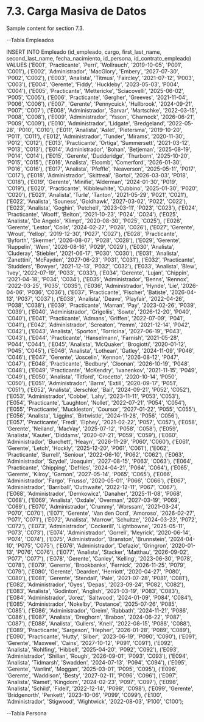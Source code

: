 # 7.3. Carga Masiva de Datos

Sample content for section 7.3.



--Tabla Empleados

INSERT INTO Empleado (id_empleado, cargo, first_last_name, second_last_name, fecha_nacimiento, id_persona, id_contrato_empleado) VALUES
('E001', 'Practicante', 'Perri', 'Wollrauch', '2019-10-05', 'P001', 'C001'),
('E002', 'Administrador', 'MacGlory', 'Embery', '2027-07-30', 'P002', 'C002'),
('E003', 'Analista', 'Titmus', 'Faircley', '2021-07-12', 'P003', 'C003'),
('E004', 'Gerente', 'Fiddy', 'Huckleby', '2023-05-03', 'P004', 'C004'),
('E005', 'Practicante', 'Mettericke', 'Sciacovelli', '2025-06-02', 'P005', 'C005'),
('E006', 'Practicante', 'Gergher', 'Greeves', '2021-11-04', 'P006', 'C006'),
('E007', 'Gerente', 'Pennycuick', 'Hullbrook', '2024-09-21', 'P007', 'C007'),
('E008', 'Administrador', 'Sarvar', 'Martschke', '2022-03-15', 'P008', 'C008'),
('E009', 'Administrador', 'Ysson', 'Charnock', '2026-06-21', 'P009', 'C009'),
('E010', 'Administrador', 'Lidgate', 'Bredgeland', '2022-05-28', 'P010', 'C010'),
('E011', 'Analista', 'Aslet', 'Pietersma', '2019-10-20', 'P011', 'C011'),
('E012', 'Administrador', 'Tunder', 'Mirams', '2020-11-30', 'P012', 'C012'),
('E013', 'Practicante', 'Ortiga', 'Summersett', '2021-03-12', 'P013', 'C013'),
('E014', 'Administrador', 'Bohan', 'Betjeman', '2025-08-19', 'P014', 'C014'),
('E015', 'Gerente', 'Dudderidge', 'Thurborn', '2025-10-20', 'P015', 'C015'),
('E016', 'Analista', 'Elcomb', 'Comerford', '2026-01-30', 'P016', 'C016'),
('E017', 'Analista', 'Pfeffle', 'Neaverson', '2025-05-11', 'P017', 'C017'),
('E018', 'Administrador', 'Skittreal', 'Bortol', '2026-03-03', 'P018', 'C018'),
('E019', 'Gerente', 'Minifie', 'Alderman', '2024-01-30', 'P019', 'C019'),
('E020', 'Practicante', 'Kibblewhite', 'Cubbino', '2025-01-30', 'P020', 'C020'),
('E021', 'Analista', 'Turle', 'Tanton', '2021-05-29', 'P021', 'C021'),
('E022', 'Analista', 'Souness', 'Goldhawk', '2027-03-02', 'P022', 'C022'),
('E023', 'Analista', 'Goghin', 'Petchell', '2023-03-11', 'P023', 'C023'),
('E024', 'Practicante', 'Wooff', 'Belton', '2021-10-23', 'P024', 'C024'),
('E025', 'Analista', 'De Angelo', 'Klimpt', '2020-08-30', 'P025', 'C025'),
('E026', 'Gerente', 'Lestor', 'Coils', '2024-02-27', 'P026', 'C026'),
('E027', 'Gerente', 'Wrout', 'Yellop', '2019-12-30', 'P027', 'C027'),
('E028', 'Practicante', 'Byforth', 'Skermer', '2026-08-07', 'P028', 'C028'),
('E029', 'Gerente', 'Ruppelin', 'Wem', '2026-08-16', 'P029', 'C029'),
('E030', 'Analista', 'Cluderay', 'Stiebler', '2021-06-17', 'P030', 'C030'),
('E031', 'Analista', 'Zanettini', 'McFayden', '2027-06-23', 'P031', 'C031'),
('E032', 'Practicante', 'Studders', 'Bowyer', '2021-12-13', 'P032', 'C032'),
('E033', 'Analista', 'Blew', 'Ivey', '2022-07-19', 'P033', 'C033'),
('E034', 'Gerente', 'Lujan', 'Chippin', '2021-04-18', 'P034', 'C034'),
('E035', 'Administrador', 'Benns', 'Rennox', '2022-03-25', 'P035', 'C035'),
('E036', 'Administrador', 'Hynde', 'Lie', '2026-04-06', 'P036', 'C036'),
('E037', 'Practicante', 'Fischer', 'Batiste', '2026-04-13', 'P037', 'C037'),
('E038', 'Analista', 'Deave', 'Playfair', '2022-04-26', 'P038', 'C038'),
('E039', 'Practicante', 'Marran', 'Pay', '2023-02-26', 'P039', 'C039'),
('E040', 'Administrador', 'Grigoliis', 'Sowte', '2026-12-20', 'P040', 'C040'),
('E041', 'Practicante', 'Admans', 'Griffen', '2022-07-09', 'P041', 'C041'),
('E042', 'Administrador', 'Screaton', 'Yemm', '2021-12-14', 'P042', 'C042'),
('E043', 'Analista', 'Sporton', 'Torricina', '2027-06-19', 'P043', 'C043'),
('E044', 'Practicante', 'Hanselmann', 'Farnish', '2021-05-28', 'P044', 'C044'),
('E045', 'Analista', 'McQuaker', 'Brogiotti', '2020-01-12', 'P045', 'C045'),
('E046', 'Analista', 'Lothean', 'Gatley', '2024-11-09', 'P046', 'C046'),
('E047', 'Gerente', 'Joscelin', 'Kennon', '2026-08-12', 'P047', 'C047'),
('E048', 'Practicante', 'Bedbury', 'Cloonan', '2026-10-19', 'P048', 'C048'),
('E049', 'Practicante', 'McKendry', 'Ivanenkov', '2021-11-15', 'P049', 'C049'),
('E050', 'Analista', 'Titford', 'Crocetto', '2020-10-14', 'P050', 'C050'),
('E051', 'Administrador', 'Barrs', 'Extill', '2020-09-17', 'P051', 'C051'),
('E052', 'Analista', 'Jerschke', 'Bail', '2024-09-21', 'P052', 'C052'),
('E053', 'Administrador', 'Cobbe', 'Lahy', '2023-11-11', 'P053', 'C053'),
('E054', 'Practicante', 'Laughton', 'Nollet', '2022-07-21', 'P054', 'C054'),
('E055', 'Practicante', 'Muckleston', 'Coursor', '2027-01-22', 'P055', 'C055'),
('E056', 'Analista', 'Liggins', 'Birtwistle', '2024-11-28', 'P056', 'C056'),
('E057', 'Practicante', 'Fredi', 'Elphey', '2021-02-22', 'P057', 'C057'),
('E058', 'Gerente', 'Neiland', 'MacVay', '2025-07-12', 'P058', 'C058'),
('E059', 'Analista', 'Kauter', 'Diddams', '2020-07-21', 'P059', 'C059'),
('E060', 'Administrador', 'Burchett', 'Heayn', '2026-11-29', 'P060', 'C060'),
('E061', 'Gerente', 'Letch', 'Hockly', '2025-12-20', 'P061', 'C061'),
('E062', 'Practicante', 'Burrell', 'Seniour', '2022-06-10', 'P062', 'C062'),
('E063', 'Administrador', 'Szydel', 'Joaquim', '2027-08-15', 'P063', 'C063'),
('E064', 'Practicante', 'Chipping', 'Defries', '2024-04-21', 'P064', 'C064'),
('E065', 'Gerente', 'Kilroy', 'Garnon', '2027-05-14', 'P065', 'C065'),
('E066', 'Administrador', 'Fargo', 'Frusso', '2020-05-01', 'P066', 'C066'),
('E067', 'Administrador', 'Barriball', 'Outhwaite', '2022-12-11', 'P067', 'C067'),
('E068', 'Administrador', 'Demkowicz', 'Danaher', '2025-11-08', 'P068', 'C068'),
('E069', 'Analista', 'Oxdale', 'Overman', '2027-03-19', 'P069', 'C069'),
('E070', 'Administrador', 'Crummy', 'Worssam', '2021-03-24', 'P070', 'C070'),
('E071', 'Gerente', 'Van den Oord', 'Amoroso', '2026-02-27', 'P071', 'C071'),
('E072', 'Analista', 'Marrow', 'Schultze', '2024-03-23', 'P072', 'C072'),
('E073', 'Administrador', 'Cockerill', 'Lightbowne', '2025-05-11', 'P073', 'C073'),
('E074', 'Administrador', 'Gorrell', 'Meyrick', '2020-06-14', 'P074', 'C074'),
('E075', 'Administrador', 'Branston', 'Brunnstein', '2024-04-10', 'P075', 'C075'),
('E076', 'Administrador', 'Defazio', 'Gringron', '2020-01-13', 'P076', 'C076'),
('E077', 'Analista', 'Stacker', 'Matthau', '2026-09-02', 'P077', 'C077'),
('E078', 'Gerente', 'Canley', 'Kelling', '2023-06-30', 'P078', 'C078'),
('E079', 'Gerente', 'Brookbanks', 'Fernick', '2026-11-25', 'P079', 'C079'),
('E080', 'Gerente', 'Dearden', 'Herriott', '2020-04-27', 'P080', 'C080'),
('E081', 'Gerente', 'Stendall', 'Pale', '2021-07-28', 'P081', 'C081'),
('E082', 'Administrador', 'Oyes', 'Depas', '2023-09-24', 'P082', 'C082'),
('E083', 'Analista', 'Godinton', 'Anglish', '2021-03-19', 'P083', 'C083'),
('E084', 'Administrador', 'Jorez', 'Saltwood', '2024-01-09', 'P084', 'C084'),
('E085', 'Administrador', 'Nokelby', 'Postance', '2025-07-26', 'P085', 'C085'),
('E086', 'Administrador', 'Greim', 'Rabbath', '2024-11-21', 'P086', 'C086'),
('E087', 'Analista', 'Dreghorn', 'Brabon', '2024-06-22', 'P087', 'C087'),
('E088', 'Analista', 'Gullers', 'Knell', '2022-08-15', 'P088', 'C088'),
('E089', 'Practicante', 'Sargeson', 'Hepher', '2026-01-28', 'P089', 'C089'),
('E090', 'Practicante', 'Hutty', 'Silber', '2023-06-19', 'P090', 'C090'),
('E091', 'Gerente', 'Maxweel', 'Cains', '2027-10-12', 'P091', 'C091'),
('E092', 'Analista', 'Rohlfing', 'Hibbell', '2025-04-20', 'P092', 'C092'),
('E093', 'Administrador', 'Shillan', 'Rough', '2026-09-01', 'P093', 'C093'),
('E094', 'Analista', 'Tidmarsh', 'Swadden', '2024-07-13', 'P094', 'C094'),
('E095', 'Gerente', 'Vanlint', 'Moggan', '2025-03-01', 'P095', 'C095'),
('E096', 'Gerente', 'Waddison', 'Besty', '2027-02-11', 'P096', 'C096'),
('E097', 'Analista', 'Ramet', 'Kingdom', '2024-02-23', 'P097', 'C097'),
('E098', 'Analista', 'Schild', 'Fidell', '2022-12-14', 'P098', 'C098'),
('E099', 'Gerente', 'Bridgenorth', 'Penkett', '2023-10-06', 'P099', 'C099'),
('E100', 'Administrador', 'Stigwood', 'Wightwick', '2022-08-03', 'P100', 'C100');


--Tabla Persona

